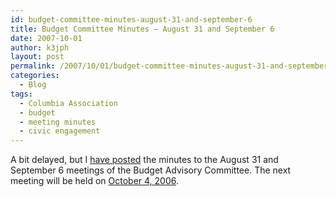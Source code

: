 ```yaml
---
id: budget-committee-minutes-august-31-and-september-6
title: Budget Committee Minutes – August 31 and September 6
date: 2007-10-01
author: k3jph
layout: post
permalink: /2007/10/01/budget-committee-minutes-august-31-and-september-6/
categories:
  - Blog
tags:
  - Columbia Association
  - budget
  - meeting minutes
  - civic engagement
---
```


A bit delayed, but I [have posted](/service/columbia-association/) the minutes to the August 31 and September 6 meetings of the Budget Advisory Committee. The next meeting will be held on [October 4, 2006](/service/columbia-association/).
